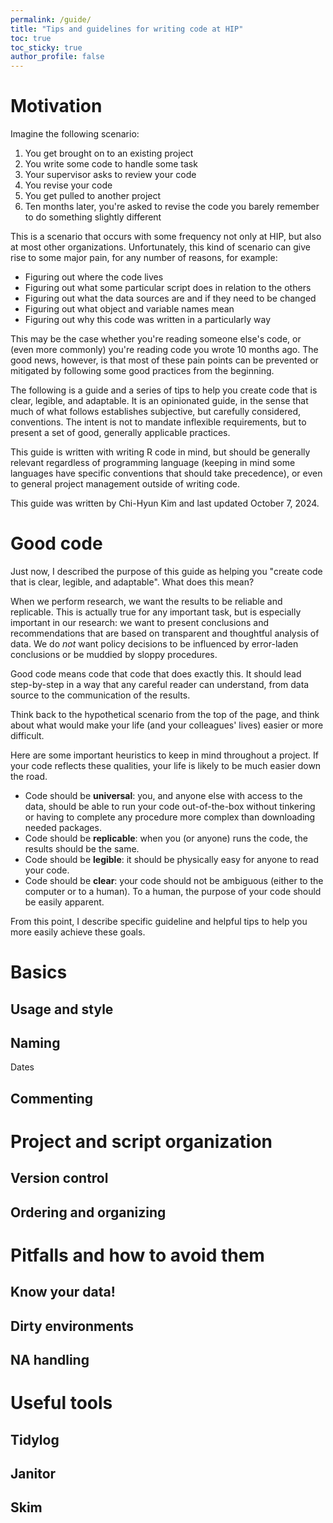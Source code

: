 ```yaml
---
permalink: /guide/
title: "Tips and guidelines for writing code at HIP"
toc: true
toc_sticky: true
author_profile: false
---
```


# Motivation

Imagine the following scenario:

1. You get brought on to an existing project
2. You write some code to handle some task
3. Your supervisor asks to review your code
4. You revise your code
5. You get pulled to another project 
6. Ten months later, you're asked to revise the code you barely remember to do something slightly different

This is a scenario that occurs with some frequency not only at HIP, but also at most other organizations. Unfortunately, this kind of scenario can give rise to some major pain, for any number of reasons, for example:

- Figuring out where the code lives
- Figuring out what some particular script does in relation to the others
- Figuring out what the data sources are and if they need to be changed
- Figuring out what object and variable names mean
- Figuring out why this code was written in a particularly way 

This may be the case whether you're reading someone else's code, or (even more commonly) you're reading code you wrote 10 months ago. The good news, however, is that most of these pain points can be prevented or mitigated by following some good practices from the beginning. 

The following is a guide and a series of tips to help you create code that is clear, legible, and adaptable. It is an opinionated guide, in the sense that much of what follows establishes subjective, but carefully considered, conventions. The intent is not to mandate inflexible requirements, but to present a set of good, generally applicable practices. 

This guide is written with writing R code in mind, but should be generally relevant regardless of programming language (keeping in mind some languages have specific conventions that should take precedence), or even to general project management outside of writing code.

This guide was written by Chi-Hyun Kim and last updated October 7, 2024.

# Good code

Just now, I described the purpose of this guide as helping you "create code that is clear, legible, and adaptable". What does this mean? 

When we perform research, we want the results to be reliable and replicable. This is actually true for any important task, but is especially important in our research: we want to present conclusions and recommendations that are based on transparent and thoughtful analysis of data. We do *not* want policy decisions to be influenced by error-laden conclusions or be muddied by sloppy procedures.

Good code means code that code that does exactly this. It should lead step-by-step in a way that any careful reader can understand, from data source to the communication of the results. 

Think back to the hypothetical scenario from the top of the page, and think about what would make your life (and your colleagues' lives) easier or more difficult.

Here are some important heuristics to keep in mind throughout a project. If your code reflects these qualities, your life is likely to be much easier down the road.

- Code should be **universal**: you, and anyone else with access to the data, should be able to run your code out-of-the-box without tinkering or having to complete any procedure more complex than downloading needed packages.
- Code should be **replicable**: when you (or anyone) runs the code, the results should be the same.
- Code should be **legible**: it should be physically easy for anyone to read your code.
- Code should be **clear**: your code should not be ambiguous (either to the computer or to a human). To a human, the purpose of your code should be easily apparent.

From this point, I describe specific guideline and helpful tips to help you more easily achieve these goals.

# Basics

## Usage and style

## Naming



Dates


## Commenting




# Project and script organization

## Version control



## Ordering and organizing


# Pitfalls and how to avoid them

## Know your data!

## Dirty environments


## NA handling





# Useful tools


## Tidylog


## Janitor


## Skim